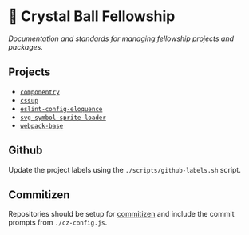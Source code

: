 # 🔮 Crystal Ball Fellowship

_Documentation and standards for managing fellowship projects and packages._

## Projects

- [`componentry`][componentry]
- [`cssup`][cssup]
- [`eslint-config-eloquence`][eloquence]
- [`svg-symbol-sprite-loader`][sprite-loader]
- [`webpack-base`][webpack]

## Github

Update the project labels using the `./scripts/github-labels.sh` script.

## Commitizen

Repositories should be setup for [commitizen][] and include the commit prompts
from `./cz-config.js`.

<!-- Links -->

[eloquence]: https://github.com/crystal-ball/eslint-config-eloquence
[sprite-loader]: https://github.com/crystal-ball/svg-symbol-sprite-loader
[componentry]: https://github.com/crystal-ball/componentry
[webpack]: https://github.com/crystal-ball/webpack-base
[cssup]: https://github.com/crystal-ball/cssup
[commitizen]: https://commitizen.github.io/cz-cli/
